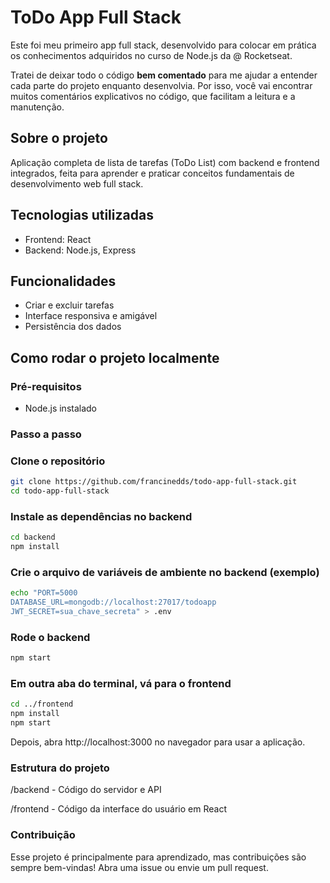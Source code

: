 # ToDo App Full Stack

Este foi meu primeiro app full stack, desenvolvido para colocar em prática os conhecimentos adquiridos no curso de Node.js da @ Rocketseat.

Tratei de deixar todo o código **bem comentado** para me ajudar a entender cada parte do projeto enquanto desenvolvia. Por isso, você vai encontrar muitos comentários explicativos no código, que facilitam a leitura e a manutenção.

## Sobre o projeto

Aplicação completa de lista de tarefas (ToDo List) com backend e frontend integrados, feita para aprender e praticar conceitos fundamentais de desenvolvimento web full stack.

## Tecnologias utilizadas

- Frontend: React  
- Backend: Node.js, Express  

## Funcionalidades

- Criar e excluir tarefas  
- Interface responsiva e amigável  
- Persistência dos dados

## Como rodar o projeto localmente

### Pré-requisitos

- Node.js instalado  

### Passo a passo

### Clone o repositório
```bash
git clone https://github.com/francinedds/todo-app-full-stack.git
cd todo-app-full-stack
```

### Instale as dependências no backend
```bash
cd backend
npm install
```

### Crie o arquivo de variáveis de ambiente no backend (exemplo)
```bash
echo "PORT=5000
DATABASE_URL=mongodb://localhost:27017/todoapp
JWT_SECRET=sua_chave_secreta" > .env
```

### Rode o backend
```bash
npm start
```

### Em outra aba do terminal, vá para o frontend
```bash
cd ../frontend
npm install
npm start
```

Depois, abra http://localhost:3000 no navegador para usar a aplicação.

### Estrutura do projeto
/backend - Código do servidor e API

/frontend - Código da interface do usuário em React

### Contribuição
Esse projeto é principalmente para aprendizado, mas contribuições são sempre bem-vindas! Abra uma issue ou envie um pull request.
